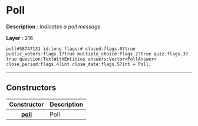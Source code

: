 # Poll

**Description** : *Indicates a poll message*

**Layer** : 216

```tl
poll#58747131 id:long flags:# closed:flags.0?true public_voters:flags.1?true multiple_choice:flags.2?true quiz:flags.3?true question:TextWithEntities answers:Vector<PollAnswer> close_period:flags.4?int close_date:flags.5?int = Poll;
```

---

## Constructors

| Constructor | Description |
| :---: | :--- |
| [**poll**](constructor/poll) | Poll |